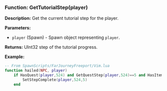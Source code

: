 ### Function: GetTutorialStep(player)

**Description:**
Get the current tutorial step for the player.

**Parameters:**
- `player` (Spawn) - Spawn object representing `player`.

**Returns:** UInt32 step of the tutorial progress.

**Example:**

```lua
-- From SpawnScripts/FarJourneyFreeport/Vim.lua
function hailed(NPC, player)
    if HasQuest(player,524) and GetQuestStep(player,524)==5 and HasItem(player,12565,1) then
        SetStepComplete(player,524,5)
    end
```
